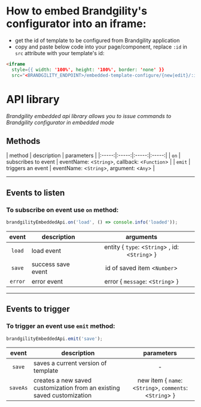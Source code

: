 # How to embed Brandgility's configurator into an iframe:
- get the id of template to be configured from Brandgility application
- copy and paste below code into your page/component, replace `:id` in `src` attribute with your template's id:
```html
<iframe
  style={{ width: '100%', height: '100%', border: 'none' }}
  src="<BRANDGILITY_ENDPOINT>/embedded-template-configure/{new|edit}/:id" />
```

# API library
*Brandgility embedded api library allows you to issue commands to Brandgility configurator in embedded mode*

## Methods

| method | description | parameters |
|:-----:|:-----:|:-----:|:-----:|
| `on` | subscribes to event | eventName: <`String`>, callback: <`Function`> |
| `emit` | triggers an event | eventName: <`String`>, argument: <`Any`> |

*****

## Events to listen
### To subscribe on event use `on` method:
```js
brandgilityEmbeddedApi.on('load', () => console.info('loaded'));
```

| event | description | arguments |
|:-----:|-----|:-----:|
| `load` | load event | entity { `type`: <`String`> , id: <`String`> } |
| `save` | success save event | id of saved item <`Number`> |
| `error` | error event | error { `message`: <`String`> } |

*****

## Events to trigger
### To trigger an event use `emit` method:
```js
brandgilityEmbeddedApi.emit('save');
```

| event | description | parameters |
|:-----:|-----|:-----:|
| `save` | saves a current version of template | - |
| `saveAs` | creates a new saved customization from an existing saved customization | new item { `name`: <`String`>, `comments`: <`String`> } |

